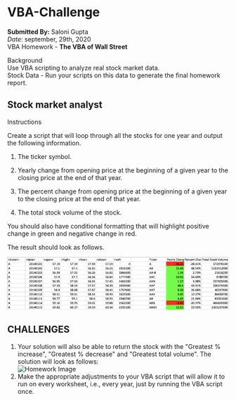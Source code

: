 # VBA-Challenge

**Submitted By:** Saloni Gupta\
_Date_: september, 29th, 2020\
VBA Homework - **The VBA of Wall Street**

Background\
Use VBA scripting to analyze real stock market data.\
Stock Data - Run your scripts on this data to generate the final homework report.


Stock market analyst
-----------------------------

Instructions

Create a script that will loop through all the stocks for one year and output the following information.


1. The ticker symbol.


2. Yearly change from opening price at the beginning of a given year to the closing price at the end of that year.


3. The percent change from opening price at the beginning of a given year to the closing price at the end of that year.


4. The total stock volume of the stock.


You should also have conditional formatting that will highlight positive change in green and negative change in red.


The result should look as follows.

![Homework Image](Images\moderate_solution.png)


CHALLENGES
----------------------
1. Your solution will also be able to return the stock with the "Greatest % increase", "Greatest % decrease" and "Greatest total volume".
The solution will look as follows:\
![Homework Image](VBA-Challenge\Images\hard_solution.png)
2. Make the appropriate adjustments to your VBA script that will allow it to run on every worksheet, i.e., every year, just by running the VBA script once.
